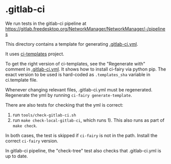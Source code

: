 .gitlab-ci
==========

We run tests in the gitlab-ci pipeline at
https://gitlab.freedesktop.org/NetworkManager/NetworkManager/-/pipelines

This directory contains a template for generating [.gitlab-ci.yml](../.gitlab-ci.yml).

It uses [ci-templates](https://gitlab.freedesktop.org/thaller/ci-templates/) project.

To get the right version of ci-templates, see the "Regenerate with" comment in
[.gitlab-ci.yml](../.gitlab-ci.yml).  It shows how to install ci-fairy via
python pip.  The exact version to be used is hard-coded as `.templates_sha`
variable in ci.template file.

Whenever changing relevant files, .gitlab-ci.yml must be regenerated.
Regenerate the yml by running `ci-fairy generate-template`.

There are also tests for checking that the yml is correct:

1) run `tools/check-gitlab-ci.sh`
2) run `make check-local-gitlab-ci`, which runs 1). This also
  runs as part of `make check`.

In both cases, the test is skipped if `ci-fairy` is not in the path.
Install the correct `ci-fairy` version.

In gitlab-ci pipeline, the "check-tree" test also checks that .gitlab-ci.yml
is up to date.
